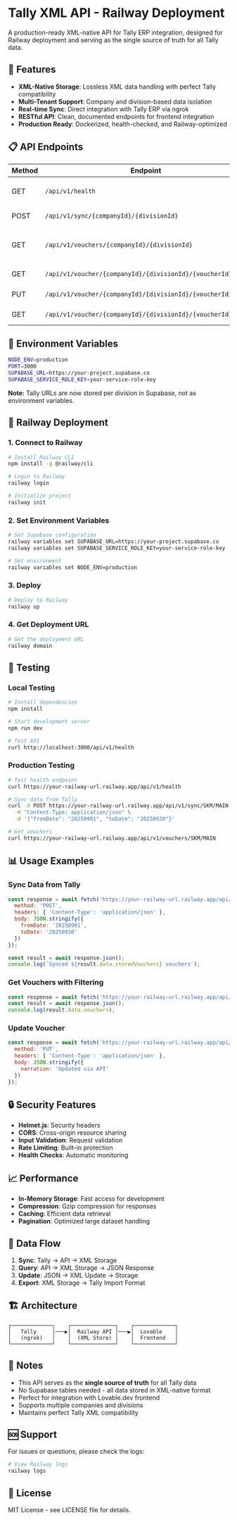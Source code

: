 # Tally XML API - Railway Deployment

A production-ready XML-native API for Tally ERP integration, designed for Railway deployment and serving as the single source of truth for all Tally data.

## 🚀 Features

- **XML-Native Storage**: Lossless XML data handling with perfect Tally compatibility
- **Multi-Tenant Support**: Company and division-based data isolation
- **Real-time Sync**: Direct integration with Tally ERP via ngrok
- **RESTful API**: Clean, documented endpoints for frontend integration
- **Production Ready**: Dockerized, health-checked, and Railway-optimized

## 📋 API Endpoints

| Method | Endpoint | Description |
|--------|----------|-------------|
| GET | `/api/v1/health` | System health check |
| POST | `/api/v1/sync/{companyId}/{divisionId}` | Sync data from Tally |
| GET | `/api/v1/vouchers/{companyId}/{divisionId}` | List vouchers with filtering |
| GET | `/api/v1/voucher/{companyId}/{divisionId}/{voucherId}` | Get single voucher |
| PUT | `/api/v1/voucher/{companyId}/{divisionId}/{voucherId}` | Update voucher |
| GET | `/api/v1/voucher/{companyId}/{divisionId}/{voucherId}/xml` | Export as Tally XML |

## 🔧 Environment Variables

```bash
NODE_ENV=production
PORT=3000
SUPABASE_URL=https://your-project.supabase.co
SUPABASE_SERVICE_ROLE_KEY=your-service-role-key
```

**Note:** Tally URLs are now stored per division in Supabase, not as environment variables.

## 🚀 Railway Deployment

### 1. Connect to Railway

```bash
# Install Railway CLI
npm install -g @railway/cli

# Login to Railway
railway login

# Initialize project
railway init
```

### 2. Set Environment Variables

```bash
# Set Supabase configuration
railway variables set SUPABASE_URL=https://your-project.supabase.co
railway variables set SUPABASE_SERVICE_ROLE_KEY=your-service-role-key

# Set environment
railway variables set NODE_ENV=production
```

### 3. Deploy

```bash
# Deploy to Railway
railway up
```

### 4. Get Deployment URL

```bash
# Get the deployment URL
railway domain
```

## 🧪 Testing

### Local Testing

```bash
# Install dependencies
npm install

# Start development server
npm run dev

# Test API
curl http://localhost:3000/api/v1/health
```

### Production Testing

```bash
# Test health endpoint
curl https://your-railway-url.railway.app/api/v1/health

# Sync data from Tally
curl -X POST https://your-railway-url.railway.app/api/v1/sync/SKM/MAIN \
  -H "Content-Type: application/json" \
  -d '{"fromDate": "20250901", "toDate": "20250930"}'

# Get vouchers
curl https://your-railway-url.railway.app/api/v1/vouchers/SKM/MAIN
```

## 📊 Usage Examples

### Sync Data from Tally

```javascript
const response = await fetch('https://your-railway-url.railway.app/api/v1/sync/SKM/MAIN', {
  method: 'POST',
  headers: { 'Content-Type': 'application/json' },
  body: JSON.stringify({
    fromDate: '20250901',
    toDate: '20250930'
  })
});

const result = await response.json();
console.log(`Synced ${result.data.storedVouchers} vouchers`);
```

### Get Vouchers with Filtering

```javascript
const response = await fetch('https://your-railway-url.railway.app/api/v1/vouchers/SKM/MAIN?page=1&limit=10&type=Payment');
const result = await response.json();
console.log(result.data.vouchers);
```

### Update Voucher

```javascript
const response = await fetch('https://your-railway-url.railway.app/api/v1/voucher/SKM/MAIN/12345', {
  method: 'PUT',
  headers: { 'Content-Type': 'application/json' },
  body: JSON.stringify({
    narration: 'Updated via API'
  })
});
```

## 🔒 Security Features

- **Helmet.js**: Security headers
- **CORS**: Cross-origin resource sharing
- **Input Validation**: Request validation
- **Rate Limiting**: Built-in protection
- **Health Checks**: Automatic monitoring

## 📈 Performance

- **In-Memory Storage**: Fast access for development
- **Compression**: Gzip compression for responses
- **Caching**: Efficient data retrieval
- **Pagination**: Optimized large dataset handling

## 🔄 Data Flow

1. **Sync**: Tally → API → XML Storage
2. **Query**: API → XML Storage → JSON Response
3. **Update**: JSON → XML Update → Storage
4. **Export**: XML Storage → Tally Import Format

## 🏗️ Architecture

```
┌─────────────┐    ┌──────────────┐    ┌─────────────┐
│   Tally     │───▶│  Railway API │───▶│  Lovable    │
│   (ngrok)   │    │  (XML Store) │    │  Frontend   │
└─────────────┘    └──────────────┘    └─────────────┘
```

## 📝 Notes

- This API serves as the **single source of truth** for all Tally data
- No Supabase tables needed - all data stored in XML-native format
- Perfect for integration with Lovable.dev frontend
- Supports multiple companies and divisions
- Maintains perfect Tally XML compatibility

## 🆘 Support

For issues or questions, please check the logs:

```bash
# View Railway logs
railway logs
```

## 📄 License

MIT License - see LICENSE file for details.


